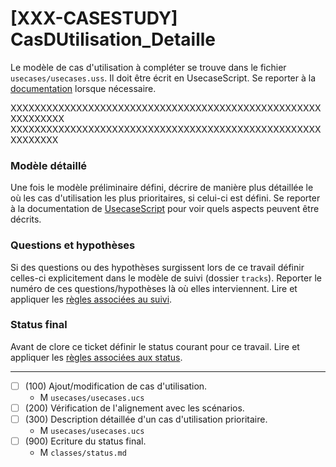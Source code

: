 [XXX-CASESTUDY] CasDUtilisation_Detaille
=====================================================================

Le modèle de cas d'utilisation à compléter se trouve dans le fichier
``usecases/usecases.uss``. Il doit être écrit en UsecaseScript.
Se reporter à la [documentation](https://modelscript.readthedocs.io/en/latest/scripts/usecases/index.html) lorsque nécessaire.

XXXXXXXXXXXXXXXXXXXXXXXXXXXXXXXXXXXXXXXXXXXXXXXXXXXXXXXXXXXXX
XXXXXXXXXXXXXXXXXXXXXXXXXXXXXXXXXXXXXXXXXXXXXXXXXXXXXXXXXXXX

### Modèle détaillé

Une fois le modèle préliminaire défini, décrire de manière plus détaillée
le où les cas d'utilisation les plus prioritaires, si celui-ci est 
défini. Se reporter à la documentation de [UsecaseScript](https://modelscript.readthedocs.io/en/latest/scripts/usecases/index.html)
pour voir quels aspects peuvent être décrits.

### Questions et hypothèses

Si des questions ou des hypothèses surgissent lors de ce travail
définir celles-ci explicitement dans le modèle de suivi
(dossier ``tracks``). Reporter le numéro de ces questions/hypothèses
là où elles interviennent. Lire et appliquer les [règles associées au suivi](https://modelscript.readthedocs.io/en/latest/scripts/tracks/index.html#rules). 
 
### Status final

Avant de clore ce ticket définir le status courant pour ce travail. Lire et appliquer les [règles associées aux status](https://modelscript.readthedocs.io/en/latest/methods/status.html#rules).

________

- [ ] (100) Ajout/modification de cas d'utilisation.
    - M ``usecases/usecases.ucs``
- [ ] (200) Vérification de l'alignement avec les scénarios.
- [ ] (300) Description détaillée d'un cas d'utilisation prioritaire.
    - M ``usecases/usecases.ucs``
- [ ] (900) Ecriture du status final.
    - M ``classes/status.md``

    
